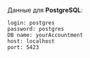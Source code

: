 Данные для **PostgreSQL**: 
```
login: postgres
password: postgres
DB name: yourAccountment
host: localhost
port: 5423
```